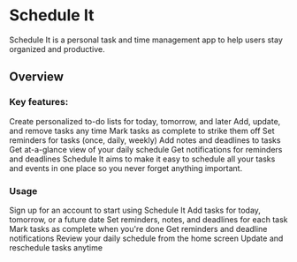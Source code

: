 # Schedule It

Schedule It is a personal task and time management app to help users stay organized and productive.

## Overview

### Key features:
Create personalized to-do lists for today, tomorrow, and later
Add, update, and remove tasks any time
Mark tasks as complete to strike them off
Set reminders for tasks (once, daily, weekly)
Add notes and deadlines to tasks
Get at-a-glance view of your daily schedule
Get notifications for reminders and deadlines
Schedule It aims to make it easy to schedule all your tasks and events in one place so you never forget anything important.

### Usage
Sign up for an account to start using Schedule It
Add tasks for today, tomorrow, or a future date
Set reminders, notes, and deadlines for each task
Mark tasks as complete when you're done
Get reminders and deadline notifications
Review your daily schedule from the home screen
Update and reschedule tasks anytime

